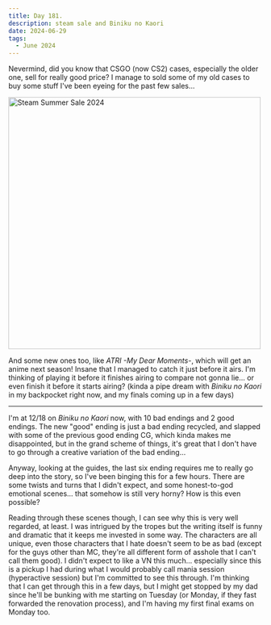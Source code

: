 ```yaml
---
title: Day 181.
description: steam sale and Biniku no Kaori
date: 2024-06-29
tags: 
  - June 2024
---
```


Nevermind, did you know that CSGO (now CS2) cases, especially the older one, sell for really good price? I manage to sold some of my old cases to buy some stuff I've been eyeing for the past few sales...

<a href="https://imgur.com/oIjuLtQ"><img src="https://i.imgur.com/oIjuLtQ.png" title="Steam Summer Sale 2024" width="500px" alt="Steam Summer Sale 2024"/></a>

And some new ones too, like *ATRI -My Dear Moments-*, which will get an anime next season! Insane that I managed to catch it just before it airs. I'm thinking of playing it before it finishes airing to compare not gonna lie... or even finish it before it starts airing? (kinda a pipe dream with *Biniku no Kaori* in my backpocket right now, and my finals coming up in a few days)

-----

I'm at 12/18 on *Biniku no Kaori* now, with 10 bad endings and 2 good endings. The new "good" ending is just a bad ending recycled, and slapped with some of the previous good ending CG, which kinda makes me disappointed, but in the grand scheme of things, it's great that I don't have to go through a creative variation of the bad ending...

Anyway, looking at the guides, the last six ending requires me to really go deep into the story, so I've been binging this for a few hours. There are some twists and turns that I didn't expect, and some honest-to-god emotional scenes... that somehow is still very horny? How is this even possible?

Reading through these scenes though, I can see why this is very well regarded, at least. I was intrigued by the tropes but the writing itself is funny and dramatic that it keeps me invested in some way. The characters are all unique, even those characters that I hate doesn't seem to be as bad (except for the guys other than MC, they're all different form of asshole that I can't call them good). I didn't expect to like a VN this much... especially since this is a pickup I had during what I would probably call mania session (hyperactive session) but I'm committed to see this through. I'm thinking that I can get through this in a few days, but I might get stopped by my dad since he'll be bunking with me starting on Tuesday (or Monday, if they fast forwarded the renovation process), and I'm having my first final exams on Monday too.

